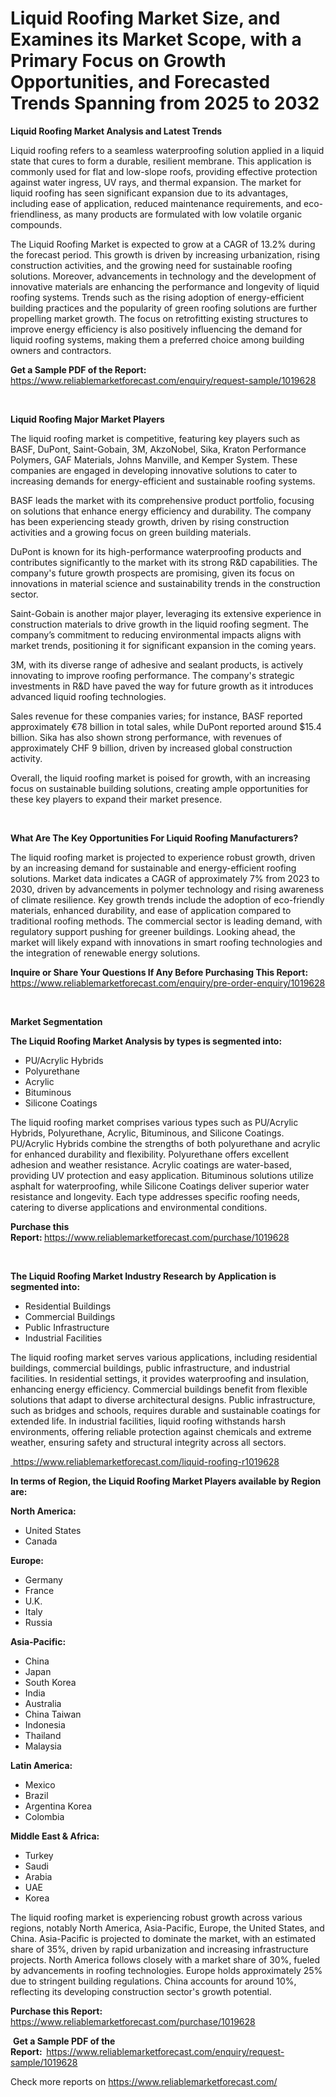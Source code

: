 <p><h1>Liquid Roofing Market Size, and Examines its Market Scope, with a Primary Focus on Growth Opportunities, and Forecasted Trends Spanning from 2025 to 2032</h1></p><p><strong>Liquid Roofing Market Analysis and Latest Trends</strong></p>
<p><p>Liquid roofing refers to a seamless waterproofing solution applied in a liquid state that cures to form a durable, resilient membrane. This application is commonly used for flat and low-slope roofs, providing effective protection against water ingress, UV rays, and thermal expansion. The market for liquid roofing has seen significant expansion due to its advantages, including ease of application, reduced maintenance requirements, and eco-friendliness, as many products are formulated with low volatile organic compounds.</p><p>The Liquid Roofing Market is expected to grow at a CAGR of 13.2% during the forecast period. This growth is driven by increasing urbanization, rising construction activities, and the growing need for sustainable roofing solutions. Moreover, advancements in technology and the development of innovative materials are enhancing the performance and longevity of liquid roofing systems. Trends such as the rising adoption of energy-efficient building practices and the popularity of green roofing solutions are further propelling market growth. The focus on retrofitting existing structures to improve energy efficiency is also positively influencing the demand for liquid roofing systems, making them a preferred choice among building owners and contractors.</p></p>
<p><strong>Get a Sample PDF of the Report:&nbsp;</strong> <a href="https://www.reliablemarketforecast.com/enquiry/request-sample/1019628?utm_campaign=3574&utm_medium=2&utm_source=Github&utm_content=ia&utm_term=02042025&utm_id=liquid-roofing">https://www.reliablemarketforecast.com/enquiry/request-sample/1019628</a></p>
<p>&nbsp;</p>
<p><strong>Liquid Roofing Major Market Players</strong></p>
<p><p>The liquid roofing market is competitive, featuring key players such as BASF, DuPont, Saint-Gobain, 3M, AkzoNobel, Sika, Kraton Performance Polymers, GAF Materials, Johns Manville, and Kemper System. These companies are engaged in developing innovative solutions to cater to increasing demands for energy-efficient and sustainable roofing systems.</p><p>BASF leads the market with its comprehensive product portfolio, focusing on solutions that enhance energy efficiency and durability. The company has been experiencing steady growth, driven by rising construction activities and a growing focus on green building materials.</p><p>DuPont is known for its high-performance waterproofing products and contributes significantly to the market with its strong R&D capabilities. The company's future growth prospects are promising, given its focus on innovations in material science and sustainability trends in the construction sector.</p><p>Saint-Gobain is another major player, leveraging its extensive experience in construction materials to drive growth in the liquid roofing segment. The company’s commitment to reducing environmental impacts aligns with market trends, positioning it for significant expansion in the coming years.</p><p>3M, with its diverse range of adhesive and sealant products, is actively innovating to improve roofing performance. The company's strategic investments in R&D have paved the way for future growth as it introduces advanced liquid roofing technologies.</p><p>Sales revenue for these companies varies; for instance, BASF reported approximately €78 billion in total sales, while DuPont reported around $15.4 billion. Sika has also shown strong performance, with revenues of approximately CHF 9 billion, driven by increased global construction activity.</p><p>Overall, the liquid roofing market is poised for growth, with an increasing focus on sustainable building solutions, creating ample opportunities for these key players to expand their market presence.</p></p>
<p>&nbsp;</p>
<p><strong>What Are The Key Opportunities For Liquid Roofing Manufacturers?</strong></p>
<p><p>The liquid roofing market is projected to experience robust growth, driven by an increasing demand for sustainable and energy-efficient roofing solutions. Market data indicates a CAGR of approximately 7% from 2023 to 2030, driven by advancements in polymer technology and rising awareness of climate resilience. Key growth trends include the adoption of eco-friendly materials, enhanced durability, and ease of application compared to traditional roofing methods. The commercial sector is leading demand, with regulatory support pushing for greener buildings. Looking ahead, the market will likely expand with innovations in smart roofing technologies and the integration of renewable energy solutions.</p></p>
<p><strong>Inquire or Share Your Questions If Any Before Purchasing This Report:</strong> <a href="https://www.reliablemarketforecast.com/enquiry/pre-order-enquiry/1019628?utm_campaign=3574&utm_medium=2&utm_source=Github&utm_content=ia&utm_term=02042025&utm_id=liquid-roofing">https://www.reliablemarketforecast.com/enquiry/pre-order-enquiry/1019628</a></p>
<p>&nbsp;</p>
<p><strong>Market Segmentation</strong></p>
<p><strong>The Liquid Roofing Market Analysis by types is segmented into:</strong></p>
<p><ul><li>PU/Acrylic Hybrids</li><li>Polyurethane</li><li>Acrylic</li><li>Bituminous</li><li>Silicone Coatings</li></ul></p>
<p><p>The liquid roofing market comprises various types such as PU/Acrylic Hybrids, Polyurethane, Acrylic, Bituminous, and Silicone Coatings. PU/Acrylic Hybrids combine the strengths of both polyurethane and acrylic for enhanced durability and flexibility. Polyurethane offers excellent adhesion and weather resistance. Acrylic coatings are water-based, providing UV protection and easy application. Bituminous solutions utilize asphalt for waterproofing, while Silicone Coatings deliver superior water resistance and longevity. Each type addresses specific roofing needs, catering to diverse applications and environmental conditions.</p></p>
<p><strong>Purchase this Report:&nbsp;</strong><a href="https://www.reliablemarketforecast.com/purchase/1019628?utm_campaign=3574&utm_medium=2&utm_source=Github&utm_content=ia&utm_term=02042025&utm_id=liquid-roofing">https://www.reliablemarketforecast.com/purchase/1019628</a></p>
<p>&nbsp;</p>
<p><strong>The Liquid Roofing Market Industry Research by Application is segmented into:</strong></p>
<p><ul><li>Residential Buildings</li><li>Commercial Buildings</li><li>Public Infrastructure</li><li>Industrial Facilities</li></ul></p>
<p><p>The liquid roofing market serves various applications, including residential buildings, commercial buildings, public infrastructure, and industrial facilities. In residential settings, it provides waterproofing and insulation, enhancing energy efficiency. Commercial buildings benefit from flexible solutions that adapt to diverse architectural designs. Public infrastructure, such as bridges and schools, requires durable and sustainable coatings for extended life. In industrial facilities, liquid roofing withstands harsh environments, offering reliable protection against chemicals and extreme weather, ensuring safety and structural integrity across all sectors.</p></p>
<p><a href="https://www.reliablemarketforecast.com/liquid-roofing-r1019628?utm_campaign=3574&utm_medium=2&utm_source=Github&utm_content=ia&utm_term=02042025&utm_id=liquid-roofing">&nbsp;https://www.reliablemarketforecast.com/liquid-roofing-r1019628</a></p>
<p><strong>In terms of Region, the Liquid Roofing Market Players available by Region are:</strong></p>
<p>
    <p> <strong> North America: </strong>
        <ul>
            <li>United States</li>
            <li>Canada</li>
        </ul>
        </p> 
    <p> <strong> Europe: </strong>
        <ul>
            <li>Germany</li>
            <li>France</li>
            <li>U.K.</li>
            <li>Italy</li>
            <li>Russia</li>
        </ul>
        </p> 
    <p> <strong> Asia-Pacific: </strong>
        <ul>
            <li>China</li>
            <li>Japan</li>
            <li>South Korea</li>
            <li>India</li>
            <li>Australia</li>
            <li>China Taiwan</li>
            <li>Indonesia</li>
            <li>Thailand</li>
            <li>Malaysia</li>
        </ul>
        </p> 
    <p> <strong> Latin America: </strong>
        <ul>
            <li>Mexico</li>
            <li>Brazil</li>
            <li>Argentina Korea</li>
            <li>Colombia</li>
        </ul>
        </p> 
    <p> <strong> Middle East & Africa: </strong>
        <ul>
            <li>Turkey</li>
            <li>Saudi</li>
            <li>Arabia</li>
            <li>UAE</li>
            <li>Korea</li>
        </ul>
    </p>
    </p>
<p><p>The liquid roofing market is experiencing robust growth across various regions, notably North America, Asia-Pacific, Europe, the United States, and China. Asia-Pacific is projected to dominate the market, with an estimated share of 35%, driven by rapid urbanization and increasing infrastructure projects. North America follows closely with a market share of 30%, fueled by advancements in roofing technologies. Europe holds approximately 25% due to stringent building regulations. China accounts for around 10%, reflecting its developing construction sector's growth potential.</p></p>
<p><strong>Purchase this Report: </strong><a href="https://www.reliablemarketforecast.com/purchase/1019628?utm_campaign=3574&utm_medium=2&utm_source=Github&utm_content=ia&utm_term=02042025&utm_id=liquid-roofing">https://www.reliablemarketforecast.com/purchase/1019628</a></p>
<p>&nbsp;<strong>Get a Sample PDF of the Report:&nbsp;&nbsp;</strong><a href="https://www.reliablemarketforecast.com/enquiry/request-sample/1019628?utm_campaign=3574&utm_medium=2&utm_source=Github&utm_content=ia&utm_term=02042025&utm_id=liquid-roofing">https://www.reliablemarketforecast.com/enquiry/request-sample/1019628</a></p>
<p><strong></strong></p>
<p>Check more reports on <a href="https://www.reliablemarketforecast.com/?utm_campaign=3574&utm_medium=2&utm_source=Github&utm_content=ia&utm_term=02042025&utm_id=liquid-roofing">https://www.reliablemarketforecast.com/</a></p>